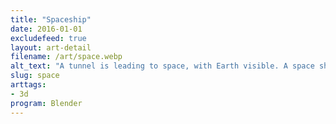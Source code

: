 ```yaml
---
title: "Spaceship"
date: 2016-01-01
excludefeed: true
layout: art-detail
filename: /art/space.webp
alt_text: "A tunnel is leading to space, with Earth visible. A space ship is moving quickly, leaving the tunnel."
slug: space
arttags:
- 3d
program: Blender
---
```


